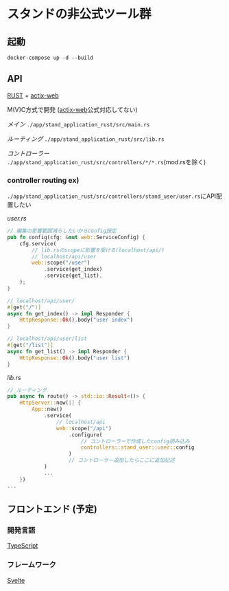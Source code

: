# スタンドの非公式ツール群

## 起動

`docker-compose up -d --build`

## API

[RUST](https://www.rust-lang.org/) + [actix-web](https://actix.rs/)

M(V)C方式で開発 ([actix-web](https://actix.rs/)公式対応してない)

*メイン* `./app/stand_application_rust/src/main.rs`

*ルーティング* `./app/stand_application_rust/src/lib.rs`

*コントローラー* `./app/stand_application_rust/src/controllers/*/*.rs`(mod.rsを除く)

### controller routing ex)

`./app/stand_application_rust/src/controllers/stand_user/user.rs`にAPI配置したい

*user.rs*
```rs
// 編集の影響範囲減らしたいからconfig設定
pub fn config(cfg: &mut web::ServiceConfig) {
    cfg.service(
        // lib.rsのscopeに影響を受ける(localhost/api/)
        // localhost/api/user
        web::scope("/user")
            .service(get_index)
            .service(get_list),
    );
}

// localhost/api/user/
#[get("/")]
async fn get_index() -> impl Responder {
    HttpResponse::Ok().body("user index")
}

// localhost/api/user/list
#[get("/list")]
async fn get_list() -> impl Responder {
    HttpResponse::Ok().body("user list")
}
```

*lib.rs*
```rs
// ルーティング
pub async fn route() -> std::io::Result<()> {
    HttpServer::new(|| {
        App::new()
            .service(
                // localhost/api
                web::scope("/api")
                    .configure(
                        // コントローラーで作成したconfig読み込み
                        controllers::stand_user::user::config
                    )
                    // コントローラー追加したらここに追加記述
            )
            ...
    })
...
```

## フロントエンド (予定)

### 開発言語

[TypeScript](https://www.typescriptlang.org/)

### フレームワーク

[Svelte](https://svelte.jp/)

